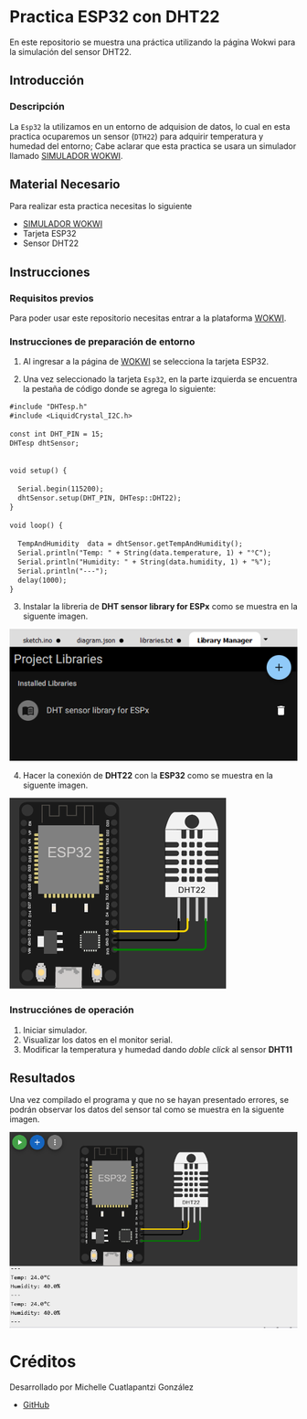 # Practica ESP32 con DHT22
En este repositorio se muestra una práctica utilizando la página Wokwi para la simulación del sensor DHT22.

## Introducción

### Descripción

La ```Esp32``` la utilizamos en un entorno de adquision de datos, lo cual en esta practica ocuparemos un sensor (```DTH22```) para adquirir temperatura y humedad del entorno; Cabe aclarar que esta practica se usara un simulador llamado [ SIMULADOR WOKWI](https://https://wokwi.com/).


## Material Necesario

Para realizar esta practica necesitas lo siguiente

- [SIMULADOR WOKWI](https://https://wokwi.com/)
- Tarjeta ESP32
- Sensor DHT22




## Instrucciones

### Requisitos previos

Para poder usar este repositorio necesitas entrar a la plataforma [WOKWI](https://wokwi.com/).


### Instrucciones de preparación de entorno 

1. Al ingresar a la página de [WOKWI](https://https://wokwi.com/) se selecciona la tarjeta ESP32.

2. Una vez seleccionado la tarjeta ```Esp32```, en la parte izquierda se encuentra la pestaña de código donde se agrega lo siguiente:

```
#include "DHTesp.h"
#include <LiquidCrystal_I2C.h>

const int DHT_PIN = 15;
DHTesp dhtSensor;


void setup() {

  Serial.begin(115200);
  dhtSensor.setup(DHT_PIN, DHTesp::DHT22);
}

void loop() {

  TempAndHumidity  data = dhtSensor.getTempAndHumidity();
  Serial.println("Temp: " + String(data.temperature, 1) + "°C");
  Serial.println("Humidity: " + String(data.humidity, 1) + "%");
  Serial.println("---");
  delay(1000);
}

```
3. Instalar la libreria de **DHT sensor library for ESPx** como se muestra en la siguente imagen.

![](https://github.com/Michellecg/DHT22/blob/main/Lib_wokwi.PNG)

4. Hacer la conexión de **DHT22** con la **ESP32** como se muestra en la siguente imagen.

![](https://github.com/Michellecg/DHT22/blob/main/Conex_Sim.PNG)

### Instrucciónes de operación

1. Iniciar simulador.
2. Visualizar los datos en el monitor serial.
3. Modificar la temperatura y humedad dando *doble click* al sensor **DHT11** 

## Resultados

Una vez compilado el programa y que no se hayan presentado errores, se podrán observar los datos del sensor tal como se muestra en la siguente imagen.

![](https://github.com/Michellecg/DHT22/blob/main/Sim_wokwi.PNG)


# Créditos

Desarrollado por Michelle Cuatlapantzi González

- [GitHub](https://github.com/Michellecg/)